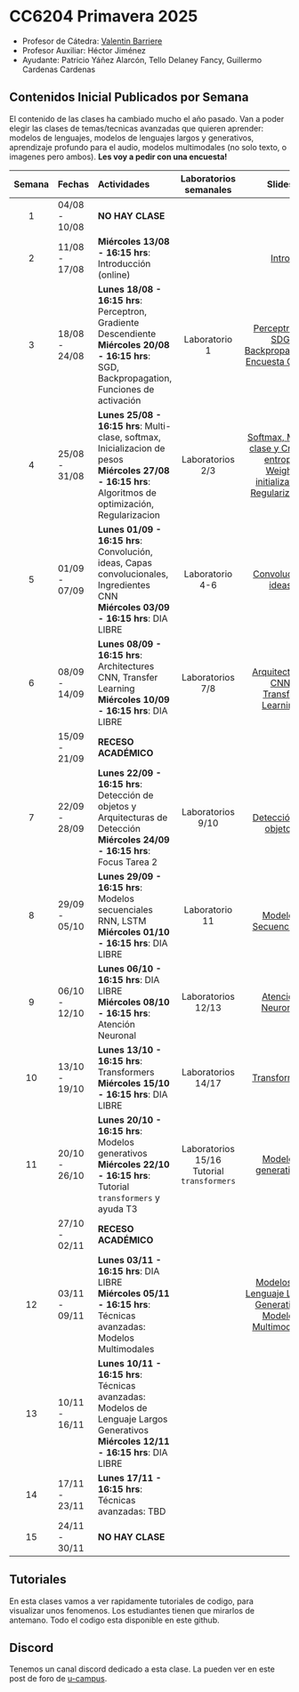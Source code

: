 # CC6204 Primavera 2025

* Profesor de Cátedra:  [Valentin Barriere](https://valbarriere.github.io)
* Profesor Auxiliar: Héctor Jiménez
* Ayudante: Patricio Yáñez Alarcón, Tello Delaney Fancy, Guillermo Cardenas Cardenas 

## Contenidos Inicial Publicados por Semana

El contenido de las clases ha cambiado mucho el año pasado. Van a poder elegir las clases de temas/tecnicas avanzadas que quieren aprender: modelos de lenguajes, modelos de lenguajes largos y generativos, aprendizaje profundo para el audio, modelos multimodales (no solo texto, o imagenes pero ambos). **Les voy a pedir con una encuesta!** 

| Semana | Fechas        | Actividades                                                                 | Laboratorios semanales     | Slides | Trabajo graduado             |
|:------:|:--------------|:----------------------------------------------------------------------------|:--------------------------:|:------:|:----------------------------:|
|   1    | 04/08 - 10/08 | **NO HAY CLASE**                                                            |                            |        |                              |
|   2    | 11/08 - 17/08 | **Miércoles 13/08 - 16:15 hrs**: Introducción (online)                              |                            | [Intro](./Slides/1_Introduction.pdf) |                              |
|   3    | 18/08 - 24/08 | **Lunes 18/08 - 16:15 hrs**: Perceptron, Gradiente Descendiente <br/> **Miércoles 20/08 - 16:15 hrs**: SGD, Backpropagation, Funciones de activación |            Laboratorio 1                | [Perceptron y SDG](./Slides/2_Perceptron_GD.pdf) <br/> [Backpropagation](./Slides/3_Backpropagation.pdf) <br/> [Encuesta Clases](./Slides/1.1_Encuesta.pdf) |                              |
|   4    | 25/08 - 31/08 | **Lunes 25/08 - 16:15 hrs**: Multi-clase, softmax, Inicializacion de pesos  <br/> **Miércoles 27/08 - 16:15 hrs**: Algoritmos de optimización, Regularizacion | Laboratorios 2/3           | [Softmax, Multi-clase y Cross-entropy](./Slides/4_Softmax_CEL.pdf) </br> [Weight initialization](./Slides/5_Initialization_optimization.pdf) </br> [Regularization](./Slides/6_Regularization.pdf) | 26/08 T_1 Enunciado           |
|   5    | 01/09 - 07/09 | **Lunes 01/09 - 16:15 hrs**: Convolución, ideas, Capas convolucionales, Ingredientes CNN <br/> **Miércoles 03/09 - 16:15 hrs**: DIA LIBRE| Laboratorio 4-6              |   [Convolución, ideas](./Slides/78_CNN.pdf)  |                              |
|   6    | 08/09 - 14/09 | **Lunes 08/09 - 16:15 hrs**: Architectures CNN, Transfer Learning <br/> **Miércoles 10/09 - 16:15 hrs**: DIA LIBRE | Laboratorios 7/8              | <br/>  [Arquitecturas CNN](./Slides/9_CNN_Architectures.pdf) </br> [Transfer Learning](./Slides/10_TransferLearning.pdf) | 12/09 T_1 Entrega <br> 14/09 T_2 Enunciado |
|        | 15/09 - 21/09 | **RECESO ACADÉMICO**                                                        |                            |        |                              |
|   7    | 22/09 - 28/09 | **Lunes 22/09 - 16:15 hrs**: Detección de objetos y Arquitecturas de Detección <br/> **Miércoles 24/09 - 16:15 hrs**: Focus Tarea 2 | Laboratorios 9/10           | <br/> [Detección de objetos](./Slides/11_ComputerVision.pdf) |             |
|   8    | 29/09 - 05/10 | **Lunes 29/09 - 16:15 hrs**: Modelos secuenciales RNN, LSTM  <br/> **Miércoles 01/10 - 16:15 hrs**: DIA LIBRE|    Laboratorio 11     |  <br/> [Modelos Secuenciales](./Slides/12_SequenceModels.pdf)  | 05/10 T_2 Entrega          |
|   9    | 06/10 - 12/10 | **Lunes 06/10 - 16:15 hrs**: DIA LIBRE <br/> **Miércoles 08/10 - 16:15 hrs**: Atención Neuronal  |     Laboratorios 12/13   | [Atención Neuronal](./Slides/13_NeuralMachineTranslation_Attention.pdf) |      09/10 T_3 Enunciado           |
|   10   | 13/10 - 19/10 | **Lunes 13/10 - 16:15 hrs**: Transformers <br/> **Miércoles 15/10 - 16:15 hrs**: DIA LIBRE |      Laboratorios 14/17        | [Transformers](./Slides/14_Transformers.pdf)  |        |
|   11   | 20/10 - 26/10 | **Lunes 20/10 - 16:15 hrs**: Modelos generativos <br/> **Miércoles 22/10 - 16:15 hrs**: Tutorial `transformers` y ayuda T3 |     Laboratorios 15/16 <br/> Tutorial `transformers`   |       [Modelos generativos](./Slides/15_GenerativeModels.pdf)                     |                23/10 T_3 Entrega  24/10 T_4 Enunciado                   |
|        | 27/10 - 02/11 | **RECESO ACADÉMICO**                                                        |                            |        |                              |
|   12   | 03/11 - 09/11 | **Lunes 03/11 - 16:15 hrs**: DIA LIBRE <br/> **Miércoles 05/11 - 16:15 hrs**: Técnicas avanzadas: Modelos Multimodales <br>  |      | [Modelos de Lenguaje Largos Generativos](./Slides/N_Generative_LLMs.pdf) <br/> [Modelos Multimodales](./Slides/N_Multimodal_Models.pdf)  |  <br/>  |
|   13   | 10/11 - 16/11 | **Lunes 10/11 - 16:15 hrs**: Técnicas avanzadas: Modelos de Lenguaje Largos Generativos  <br/> **Miércoles 12/11 - 16:15 hrs**: DIA LIBRE |                            |  |                              13/11 T_4 Entrega |
|   14   | 17/11 - 23/11 | **Lunes 17/11 - 16:15 hrs**:  Técnicas avanzadas: TBD                       |                            |        |      19/11 T_Bonus Enunciado        |
|     15   | 24/11 - 30/11 | **NO HAY CLASE**                                         |                            |        |                 26/11 T_Bonus Entrega             |


## Tutoriales

En esta clases vamos a ver rapidamente tutoriales de codigo, para visualizar unos fenomenos. Los estudiantes tienen que mirarlos de antemano. Todo el codigo esta disponible en este github. 


## Discord 

Tenemos un canal discord dedicado a esta clase. La pueden ver en este post de foro de [u-campus](https://www.u-cursos.cl/ingenieria/2025/2/CC6204/1/foro/).  